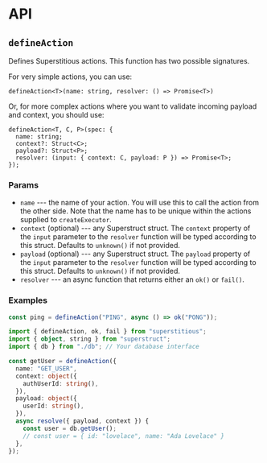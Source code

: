 # API

## `defineAction`

Defines Superstitious actions. This function has two possible signatures.

For very simple actions, you can use:

```
defineAction<T>(name: string, resolver: () => Promise<T>)
```

Or, for more complex actions where you want to validate incoming payload and context, you should use:

```
defineAction<T, C, P>(spec: {
  name: string;
  context?: Struct<C>;
  payload?: Struct<P>;
  resolver: (input: { context: C, payload: P }) => Promise<T>;
});
```

### Params

- `name` --- the name of your action. You will use this to call the action from the other side. Note that the name has to be unique within the actions supplied to `createExecutor`.
- `context` (optional) --- any Superstruct struct. The `context` property of the `input` parameter to the `resolver` function will be typed according to this struct. Defaults to `unknown()` if not provided.
- `payload` (optional) --- any Superstruct struct. The `payload` property of the `input` parameter to the `resolver` function will be typed according to this struct. Defaults to `unknown()` if not provided.
- `resolver` --- an async function that returns either an `ok()` or `fail()`.

### Examples

```ts
const ping = defineAction("PING", async () => ok("PONG"));
```

```ts
import { defineAction, ok, fail } from "superstitious";
import { object, string } from "superstruct";
import { db } from "./db"; // Your database interface

const getUser = defineAction({
  name: "GET_USER",
  context: object({
    authUserId: string(),
  }),
  payload: object({
    userId: string(),
  }),
  async resolve({ payload, context }) {
    const user = db.getUser();
    // const user = { id: "lovelace", name: "Ada Lovelace" }
  },
});
```
